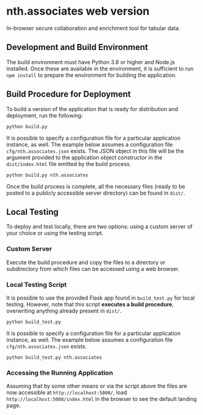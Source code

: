 # nth.associates web version
In-browser secure collaboration and enrichment tool for tabular data.

## Development and Build Environment
The build environment must have Python 3.8 or higher and Node.js installed. Once these are available in the environment, it is sufficient to run `npm install` to prepare the environment for building the application.

## Build Procedure for Deployment
To build a version of the application that is ready for distribution and deployment, run the following:
```shell
python build.py
```
It is possible to specify a configuration file for a particular application instance, as well. The example below assumes a configuration file `cfg/nth.associates.json` exists. The JSON object in this file will be the argument provided to the application object constructor in the `dist/index.html` file emitted by the build process.
```shell
python build.py nth.associates
```
Once the build process is complete, all the necessary files (ready to be posted to a publicly accessible server directory) can be found in `dist/`.

## Local Testing
To deploy and test locally, there are two options: using a custom server of your choice or using the testing script.

### Custom Server
Execute the build procedure and copy the files to a directory or subdirectory from which files can be accessed using a web browser.

### Local Testing Script
It is possible to use the provided Flask app found in `build_test.py` for local testing. However, note that this script **executes a build procedure**, overwriting anything already present in `dist/`.
```shell
python build_test.py
```
It is possible to specify a configuration file for a particular application instance, as well. The example below assumes a configuration file `cfg/nth.associates.json` exists.
```shell
python build_test.py nth.associates
```

### Accessing the Running Application
Assuming that by some other means or via the script above the files are now accessible at `http://localhost:5000/`, load `http://localhost:5000/index.html` in the browser to see the default landing page.
